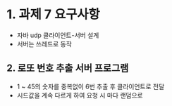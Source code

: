 # 1. 과제 7 요구사항
- 자바 udp 클라이언트-서버 설계
- 서버는 쓰레드로 동작

## 2. 로또 번호 추출 서버 프로그램
- 1 ~ 45의 숫자를 중복없이 6번 추출 후 클라이언트로 전달
- 시드값을 계속 다르게 하여 요청 시 마다 랜덤으로 